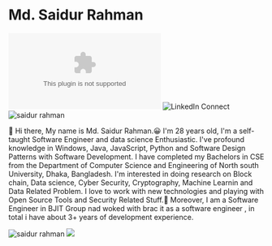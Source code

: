 # Md. Saidur Rahman

![Gmail](dev.saidur1@gmail.com?subject=From%20GitHub&body=Hi,%20there.%20Found%20you%20from%20GitHub.)
![LinkedIn Connect](https://www.linkedin.com/in/md-saidur-rahman-3870a5a1/) <img src="https://komarev.com/ghpvc/?username=saidurNsu99" alt="saidur rahman" />

:wave: Hi there, My name is Md. Saidur Rahman.😀 I'm 28 years old, I'm a self-taught Software Engineer and data science Enthusiastic.
I've profound knowledge in Windows, Java, JavaScript, Python and Software Design Patterns with Software Development. 
I have completed my Bachelors in CSE from the Department of Computer Science and Engineering of North south University, Dhaka, Bangladesh. 
I'm interested in doing research on Block chain, Data science, Cyber Security, Cryptography, Machine Learnin and Data Related Problem. 
I love to work with new technologies and playing with Open Source Tools and Security Related Stuff.🤖
Moreover, I am a Software Engineer in BJIT Group nad woked with brac it as a software engineer , in total i have about 3+ years of development experience.

<p align="left">
<img src="https://github-readme-stats.vercel.app/api?username=saidurNsu99&theme=Cyberpunk&show_icons=true" alt="saidur rahman" />
<a href="https://github.com/saidurNsu99"> <img src="https://github-readme-stats.anuraghazra1.vercel.app/api/top-langs/?username=ablonewolf&layout=compact&theme=Cyberpunk" />
</a>
</p>
